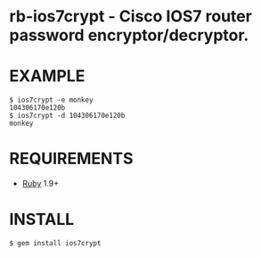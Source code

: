 # rb-ios7crypt - Cisco IOS7 router password encryptor/decryptor.

# EXAMPLE

```
$ ios7crypt -e monkey
104306170e120b
$ ios7crypt -d 104306170e120b
monkey
```

# REQUIREMENTS

* [Ruby](https://www.ruby-lang.org/) 1.9+

# INSTALL

```
$ gem install ios7crypt
```
